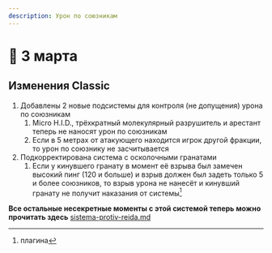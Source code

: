 ```yaml
---
description: Урон по союзникам
---
```


# 🌿 3 марта

## Изменения Classic

1. Добавлены 2 новые подсистемы для контроля (не допущения) урона по союзникам
   1. Micro H.I.D., трёхкратный молекулярный разрушитель и арестант теперь не наносят урон по союзникам
   2. Если в 5 метрах от атакующего находится игрок другой фракции, то урон по союзнику не засчитывается
2. Подкорректирована система с осколочными гранатами
   1. Если у кинувшего гранату в момент её взрыва был замечен высокий пинг (120 и больше) и взрыв должен был задеть только 5 и более союзников, то взрыв урона не нанесёт и кинувший гранату не получит наказания от системы[^1] &#x20;

**Все остальные несекретные моменты с этой системой теперь можно прочитать здесь** [sistema-protiv-reida.md](../../newbies/obshii-spisok/sistema-protiv-reida.md "mention")

[^1]: плагина
